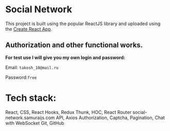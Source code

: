 # Social Network

This project is built using the popular ReactJS library and uploaded using the [Create React App](https://github.com/facebook/create-react-app).

## Authorization and other functional works.

**For test use I will give you my own login and password:**

Email: `takosh_10@mail.ru`

Password:`free`

# Tech stack:
React, CSS, React Hooks, Redux Thunk, HOC, 
React Router social-network.samuraijs.com API, 
Axios Authorization, Captcha, Pagination, 
Chat with WebSocket Git, GitHub
